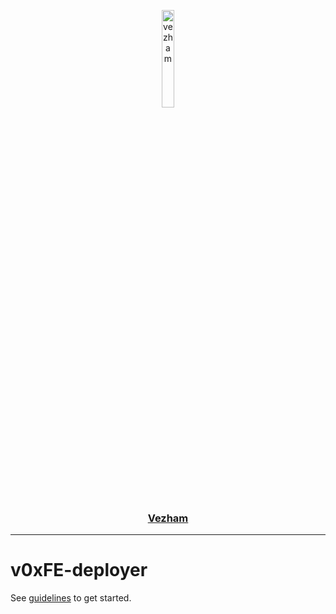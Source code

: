 <p align="center">
  <a href="https://vezham.com">
      <picture>
        <source media="(prefers-color-scheme: dark)" srcset="https://static.cdn.vezham.com/images/logo-black.png">
        <img src="https://static.cdn.vezham.com/images/logo-white.png" width="20%" alt="vezham">
      </picture>
      <h3 align="center">Vezham</h3>
  </a>
</p>
<hr>

# v0xFE-deployer

See [guidelines](https://storybook.vezham.com/?path=/docs/guidelines-get-started--overview) to get started.
